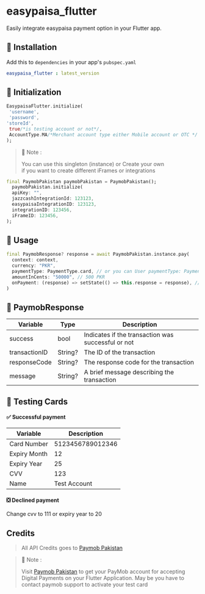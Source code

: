 # easypaisa_flutter

Easily integrate easypaisa payment option in your Flutter app.

<!-- ![Example](https://github.com/Asad06124/easypaisa_flutter/tree/main/example) -->

## :rocket: Installation

Add this to `dependencies` in your app's `pubspec.yaml`

```yaml
easypaisa_flutter : latest_version
```

## :hammer: Initialization

```dart
EasypaisaFlutter.initialize(
 'username',
 'password',
'storeId',
 true/*is testing account or not*/,
 AccountType.MA/*Merchant account type either Mobile account or OTC */
);
```

> :pushpin: Note :
>
> You can use this singleton (instance) 
> or 
> Create your own  
> if you want to create different iFrames or integrations
```dart
final PaymobPakistan paymobPakistan = PaymobPakistan();
  paymobPakistan.initialize(
  apiKey: "", 
  jazzcashIntegrationId: 123123, 
  easypaisaIntegrationID: 123123,  
  integrationID: 123456, 
  iFrameID: 123456, 
);
```

## :bookmark: Usage

```dart
final PaymobResponse? response = await PaymobPakistan.instance.pay(
  context: context,
  currency: "PKR",
  paymentType: PaymentType.card, // or you can User paymentType: PaymentType.jazzcash OR PaymentType.easypaisa
  amountInCents: "50000", // 500 PKR
  onPayment: (response) => setState(() => this.response = response), // Optional
)
```

## :incoming_envelope: PaymobResponse

| Variable      | Type    | Description          |
| ------------- |---------| -------------------- |
| success       | bool    | Indicates if the transaction was successful or not |
| transactionID | String? | The ID of the transaction |
| responseCode  | String? | The response code for the transaction |
| message       | String? | A brief message describing the transaction |


## :test_tube: Testing Cards

#### :white_check_mark: Successful payment

| Variable     | Description      |
|--------------|------------------|
| Card Number  | 5123456789012346 |
| Expiry Month | 12               |
| Expiry Year  | 25               |
| CVV          | 123              |
| Name         | Test Account     |


#### :negative_squared_cross_mark: Declined payment

Change cvv to 111 or expiry year to 20

##  Credits

> All API Credits goes to [Paymob Pakistan](https://paymob.pk)

> :pushpin: Note :
> 
> Visit [Paymob Pakistan](https://paymob.pk) to get your PayMob account for accepting Digital Payments on your Flutter Application.
> May be you have to contact paymob support to activate your test card 


